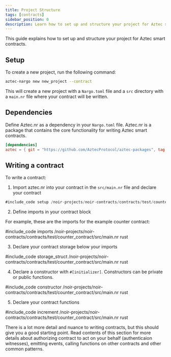 ```yaml
---
title: Project Structure
tags: [contracts]
sidebar_position: 0
description: Learn how to set up and structure your project for Aztec smart contracts.
---
```


This guide explains how to set up and structure your project for Aztec smart contracts.

## Setup

To create a new project, run the following command:

```bash
aztec-nargo new new_project --contract
```

This will create a new project with a `Nargo.toml` file and a `src` directory with a `main.nr` file where your contract will be written.

## Dependencies

Define Aztec.nr as a dependency in your `Nargo.toml` file. Aztec.nr is a package that contains the core functionality for writing Aztec smart contracts.

```toml
[dependencies]
aztec = { git = "https://github.com/AztecProtocol/aztec-packages", tag = "#include_aztec_version", directory = "noir-projects/aztec-nr/aztec" }
```

## Writing a contract

To write a contract:

1. Import aztec.nr into your contract in the `src/main.nr` file and declare your contract

```rust
#include_code setup /noir-projects/noir-contracts/contracts/test/counter_contract/src/main.nr raw
```

2. Define imports in your contract block

For example, these are the imports for the example counter contract:

#include_code imports /noir-projects/noir-contracts/contracts/test/counter_contract/src/main.nr rust

3. Declare your contract storage below your imports

#include_code storage_struct /noir-projects/noir-contracts/contracts/test/counter_contract/src/main.nr rust

4. Declare a constructor with `#[initializer]`. Constructors can be private or public functions.

#include_code constructor /noir-projects/noir-contracts/contracts/test/counter_contract/src/main.nr rust

5. Declare your contract functions

#include_code increment /noir-projects/noir-contracts/contracts/test/counter_contract/src/main.nr rust

There is a lot more detail and nuance to writing contracts, but this should give you a good starting point.
Read contents of this section for more details about authorizing contract to act on your behalf (authenticaion witnesses),
emitting events, calling functions on other contracts and other common patterns.
